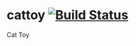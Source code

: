 # cattoy [![Build Status](https://travis-ci.org/changjun89/cattoy.svg?branch=master)](https://travis-ci.org/changjun89/cattoy)
Cat Toy
